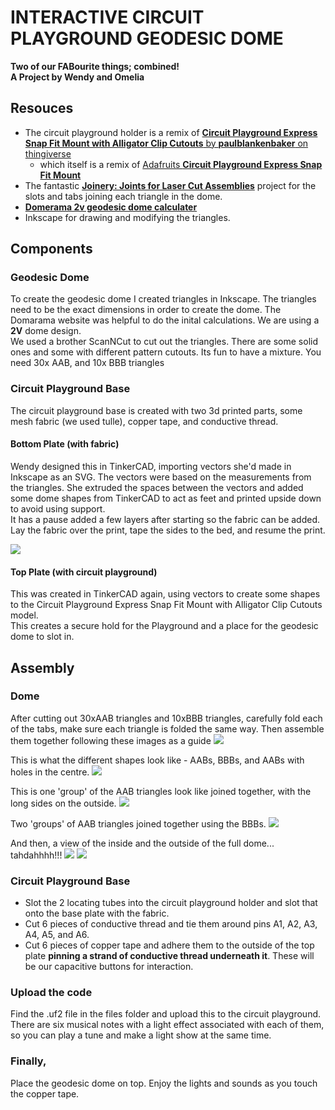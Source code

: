 # INTERACTIVE CIRCUIT PLAYGROUND GEODESIC DOME
**Two of our FABourite things; combined!**  
**A Project by Wendy and Omelia**  

## Resouces
* The circuit playground holder is a remix of [**Circuit Playground Express Snap Fit Mount with Alligator Clip Cutouts** by **paulblankenbaker** on thingiverse](https://www.thingiverse.com/thing:3982715)
    * which itself is a remix of [Adafruits **Circuit Playground Express Snap Fit Mount**](https://www.thingiverse.com/thing:3878226)
* The fantastic [**Joinery: Joints for Laser Cut Assemblies**](https://www.instructables.com/Joinery-Joints-for-Laser-Cut-Assemblies/) project for the slots and tabs joining each triangle in the dome.
* [**Domerama 2v geodesic dome calculater**](http://www.domerama.com/calculators/2v-geodesic-dome-calculator/)
* Inkscape for drawing and modifying the triangles.

## Components
### Geodesic Dome
To create the geodesic dome I created triangles in Inkscape. The triangles need to be the exact dimensions in order to create the dome. The Domarama website was helpful to do the inital calculations. We are using a **2V** dome design.  
We used a brother ScanNCut to cut out the triangles. There are some solid ones and some with different pattern cutouts. Its fun to have a mixture.
You need 30x AAB, and 10x BBB triangles

### Circuit Playground Base
The circuit playground base is created with two 3d printed parts, some mesh fabric (we used tulle), copper tape, and conductive thread.
#### Bottom Plate (with fabric)
Wendy designed this in TinkerCAD, importing vectors she'd made in Inkscape as an SVG. The vectors were based on the measurements from the triangles. She extruded the spaces between the vectors and added some dome shapes from TinkerCAD to act as feet and printed upside down to avoid using support.  
It has a pause added a few layers after starting so the fabric can be added. Lay the fabric over the print, tape the sides to the bed, and resume the print. 

![](/images/base_tulle.jpg)

#### Top Plate (with circuit playground)
This was created in TinkerCAD again, using vectors to create some shapes to the Circuit Playground Express Snap Fit Mount with Alligator Clip Cutouts model.  
This creates a secure hold for the Playground and a place for the geodesic dome to slot in.

## Assembly
### Dome
After cutting out 30xAAB triangles and 10xBBB triangles, carefully fold each of the tabs, make sure each triangle is folded the same way. 
Then assemble them together following these images as a guide
![](/images/2v_assembly_large.jpg)

This is what the different shapes look like - AABs, BBBs, and AABs with holes in the centre.
![](/images/dome_components.jpg)

This is one 'group' of the AAB triangles look like joined together, with the long sides on the outside.
![](/images/dome_single.jpg)

Two 'groups' of AAB triangles joined together using the BBBs.
![](/images/dome_elements.jpg)

And then, a view of the inside and the outside of the full dome... tahdahhhh!!!
![](/images/dome_inner.jpg)
![](/images/dome_outer.jpg)

### Circuit Playground Base
* Slot the 2 locating tubes into the circuit playground holder and slot that onto the base plate with the fabric.  
* Cut 6 pieces of conductive thread and tie them around pins A1, A2, A3, A4, A5, and A6. 
* Cut 6 pieces of copper tape and adhere them to the outside of the top plate **pinning a strand of conductive thread underneath it**. These will be our capacitive buttons for interaction.

### Upload the code
Find the .uf2 file in the files folder and upload this to the circuit playground. There are six musical notes with a light effect associated with each of them, so you can play a tune and make a light show at the same time.

### Finally,
Place the geodesic dome on top. Enjoy the lights and sounds as you touch the copper tape.
